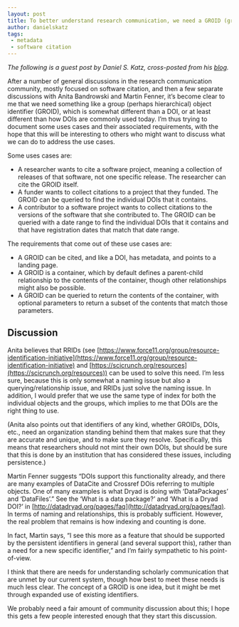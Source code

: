 ```yaml
---
layout: post
title: To better understand research communication, we need a GROID (group object identifier)
author: danielskatz
tags:
 - metadata
 - software citation
---
```


*The following is a guest post by Daniel S. Katz, cross-posted from his [blog](https://danielskatzblog.wordpress.com/2016/04/17/to-better-understand-research-communication-we-need-a-groid-group-object-identifier/).*

After a number of general discussions in the research communication community, mostly focused on software citation, and then a few separate discussions with Anita Bandrowski and Martin Fenner, it’s become clear to me that we need something like a group (perhaps hierarchical) object identifier (GROID), which is somewhat different than a DOI, or at least different than how DOIs are commonly used today. I’m thus trying to document some uses cases and their associated requirements, with the hope that this will be interesting to others who might want to discuss what we can do to address the use cases.

Some uses cases are:

* A researcher wants to cite a software project, meaning a collection of releases of that
  software, not one specific release. The researcher can cite the GROID itself.
* A funder wants to collect citations to a project that they funded. The GROID can be
  queried to find the individual DOIs that it contains.
* A contributor to a software project wants to collect citations to the versions of the
  software that she contributed to. The GROID can be queried with a date range to find the individual DOIs that it contains and that have registration dates that match that date range.

The requirements that come out of these use cases are:

* A GROID can be cited, and like a DOI, has metadata, and points to a landing page.
* A GROID is a container, which by default defines a parent-child relationship to the
  contents of the container, though other relationships might also be possible.
* A GROID can be queried to return the contents of the container, with optional
  parameters to return a subset of the contents that match those parameters.

## Discussion

Anita believes that RRIDs (see [https://www.force11.org/group/resource-identification-initiative](https://www.force11.org/group/resource-identification-initiative) and [https://scicrunch.org/resources](https://scicrunch.org/resources)) can be used to solve this need. I’m less sure, because this is only somewhat a naming issue but also a querying/relationship issue, and RRIDs just solve the naming issue. In addition, I would prefer that we use the same type of index for both the individual objects and the groups, which implies to me that DOIs are the right thing to use.

(Anita also points out that identifiers of any kind, whether GROIDs, DOIs, etc., need an organization standing behind them that makes sure that they are accurate and unique, and to make sure they resolve. Specifically, this means that researchers should not mint their own DOIs, but should be sure that this is done by an institution that has considered these issues, including persistence.)

Martin Fenner suggests “DOIs support this functionality already, and there are many examples of DataCite and Crossref DOis referring to multiple objects. One of many examples is what Dryad is doing with ‘DataPackages’ and ‘DataFiles’.” See the ‘What is a data package?’ and ‘What is a Dryad DOI?’ in [http://datadryad.org/pages/faq](http://datadryad.org/pages/faq). In terms of naming and relationships, this is probably sufficient. However, the real problem that remains is how indexing and counting is done.

In fact, Martin says, “I see this more as a feature that should be supported by the persistent identifiers in general (and several support this), rather than a need for a new specific identifier,” and I’m fairly sympathetic to his point-of-view.

I think that there are needs for understanding scholarly communication that are unmet by our current system, though how best to meet these needs is much less clear.  The concept of a GROID is one idea, but it might be met through expanded use of existing identifiers.

We probably need a fair amount of community discussion about this; I hope this gets a few people interested enough that they start this discussion.
